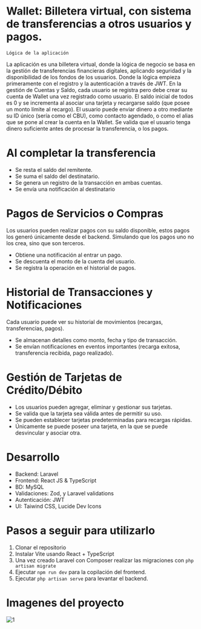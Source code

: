 # Wallet: Billetera virtual, con sistema de transferencias a otros usuarios y pagos. 
``
Lógica de la aplicación
``

La aplicación es una billetera virtual, donde la lógica de negocio se basa en la gestión de transferencias financieras digitales, aplicando seguridad y la disponibilidad de los fondos
de los usuarios. Donde la lógica empieza primeramente con el registro y la autenticación a través de JWT.
En la gestión de Cuentas y Saldo, cada usuario se registra pero debe crear su cuenta de Wallet una vez registrado como usuario. El saldo inicial de todos es 0 y se incrementa al asociar una tarjeta
y recargarse saldo (que posee un monto límite al recargo).
El usuario puede enviar dinero a otro mediante su ID único (sería como el CBU), como contacto agendado, o como el alias que se pone al crear la cuenta en la Wallet. Se valida que el usuario tenga
dinero suficiente antes de procesar la transferencia, o los pagos.

# Al completar la transferencia
- Se resta el saldo del remitente.
- Se suma el saldo del destinatario.
- Se genera un registro de la transacción en ambas cuentas.
- Se envía una notificación al destinatario

# Pagos de Servicios o Compras
Los usuarios pueden realizar pagos con su saldo disponible, estos pagos los generó únicamente desde el backend. Simulando que los pagos uno no los crea, sino que son terceros.

- Obtiene una notificación al entrar un pago.
- Se descuenta el monto de la cuenta del usuario.
- Se registra la operación en el historial de pagos.

# Historial de Transacciones y Notificaciones
Cada usuario puede ver su historial de movimientos (recargas, transferencias, pagos).

- Se almacenan detalles como monto, fecha y tipo de transacción.
- Se envían notificaciones en eventos importantes (recarga exitosa, transferencia recibida, pago realizado).

# Gestión de Tarjetas de Crédito/Débito
- Los usuarios pueden agregar, eliminar y gestionar sus tarjetas.
- Se valida que la tarjeta sea válida antes de permitir su uso.
- Se pueden establecer tarjetas predeterminadas para recargas rápidas.
- Únicamente se puede poseer una tarjeta, en la que se puede desvincular y asociar otra.


# Desarrollo

- Backend: Laravel
- Frontend: React JS & TypeScript
- BD: MySQL
- Validaciones: Zod, y Laravel validations
- Autenticación: JWT 
- UI: Taiwind CSS, Lucide Dev Icons

# Pasos a seguir para utilizarlo

1. Clonar el repositorio
2. Instalar Vite usando React + TypeScript
3. Una vez creado Laravel con Composer realizar las migraciones con `php artisan migrate`
4. Ejecutar `npm run dev` para la copilación del frontend.
5. Ejecutar `php artisan serve` para levantar el backend. 

# Imagenes del proyecto

![1](https://imgur.com/XIDvIvY)

